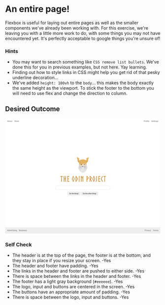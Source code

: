 # An entire page!

Flexbox is useful for laying out entire pages as well as the smaller components we've already been working with. For this exercise, we're leaving you with a little more work to do, with some things you may not have encountered yet. It's perfectly acceptable to google things you're unsure of!

### Hints
- You may want to search something like `CSS remove list bullets`.  We've done this for you in previous examples, but not here. Yay learning.
- Finding out how to style links in CSS might help you get rid of that pesky underline decoration...
- We've added `height: 100vh` to the `body`... this makes the body exactly the same height as the viewport. To stick the footer to the bottom you will need to use flex and change the direction to column.

## Desired Outcome
![desired outcome](./desired-outcome.png)

### Self Check

- The header is at the top of the page, the footer is at the bottom, and they stay in place if you resize your screen. -Yes
- The header and footer have padding. -Yes
- The links in the header and footer are pushed to either side. -Yes
- There is space between the links in the header and footer. -Yes
- The footer has a light gray background (`#eeeeee`). -Yes
- The logo, input and buttons are centered in the screen. -Yes
- The buttons have an appropriate amount of padding. -Yes
- There is space between the logo, input and buttons. -Yes
